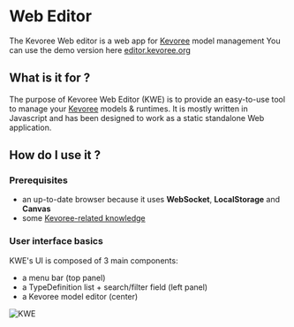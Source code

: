 # Web Editor

The Kevoree Web editor is a web app for [Kevoree](http://kevoree.org/) model management
You can use the demo version here [editor.kevoree.org](http://editor.kevoree.org)

## What is it for ?
The purpose of Kevoree Web Editor (KWE) is to provide an easy-to-use tool to manage your [Kevoree](http://kevoree.org/) models  & runtimes.
It is mostly written in Javascript and has been designed to work as a static standalone Web application.

## How do I use it ?

### Prerequisites
 - an up-to-date browser because it uses **WebSocket**, **LocalStorage** and **Canvas**
 - some [Kevoree-related knowledge](http://kevoree.org/doc/#getting-started)

### User interface basics
KWE's UI is composed of 3 main components:
 - a menu bar (top panel)
 - a TypeDefinition list + search/filter field (left panel)
 - a Kevoree model editor (center)

![KWE](http://hosta.braindead.fr/raw/539973e81a9879c239a1a21c)
